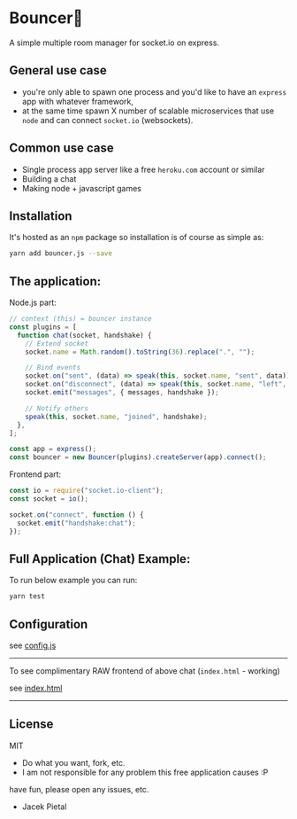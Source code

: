 # Bouncer🚀

A simple multiple room manager for socket.io on express.

## General use case

- you're only able to spawn one process and you'd like to have an `express` app with whatever framework,
- at the same time spawn X number of scalable microservices that use `node` and can connect `socket.io` (websockets).

## Common use case

- Single process app server like a free `heroku.com` account or similar
- Building a chat
- Making node + javascript games

## Installation

It's hosted as an `npm` package so installation is of course as simple as:

```bash
yarn add bouncer.js --save
```

## The application:

Node.js part:

```javascript
// context (this) = bouncer instance
const plugins = [
  function chat(socket, handshake) {
    // Extend socket
    socket.name = Math.random().toString(36).replace(".", "");

    // Bind events
    socket.on("sent", (data) => speak(this, socket.name, "sent", data));
    socket.on("disconnect", (data) => speak(this, socket.name, "left", data));
    socket.emit("messages", { messages, handshake });

    // Notify others
    speak(this, socket.name, "joined", handshake);
  },
];

const app = express();
const bouncer = new Bouncer(plugins).createServer(app).connect();
```

Frontend part:

```javascript
const io = require("socket.io-client");
const socket = io();

socket.on("connect", function () {
  socket.emit("handshake:chat");
});
```

## Full Application (Chat) Example:

To run below example you can run:

```bash
yarn test
```

## Configuration

see [config.js](https://github.com/Prozi/bouncer.js/blob/master/config.js)

---

To see complimentary RAW frontend of above chat (`index.html` - working)

see [index.html](https://github.com/Prozi/bouncer.js/blob/master/index.html)

---

## License

MIT

- Do what you want, fork, etc.
- I am not responsible for any problem this free application causes :P

have fun, please open any issues, etc.

- Jacek Pietal
